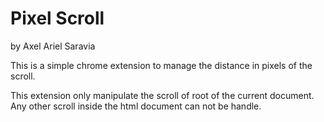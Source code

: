 # Pixel Scroll
by Axel Ariel Saravia

This is a simple chrome extension to manage the distance in pixels of the scroll.

This extension only manipulate the scroll of root of the current document.
Any other scroll inside the html document can not be handle.
